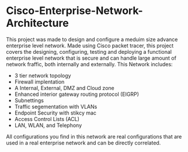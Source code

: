 # Cisco-Enterprise-Network-Architecture
This project was made to design and configure a meduim size advance enterprise level network. Made using Cisco packet tracer, this project covers the designing, configuring, testing and deploying a functional enterprise level network that is secure and can handle large amount of network fraffic, both internally and externally. This Network includes:
  - 3 tier network topology
  - Firewall implentation
  - A Internal, External, DMZ and Cloud zone
  - Enhanced interior gateway routing protocol (EIGRP)
  - Subnettings
  - Traffic segementation with VLANs
  - Endpoint Security with stikcy mac
  - Access Control Lists (ACL)
  - LAN, WLAN, and Telephony

All configurations you find in this network are real configurations that are used in a real enterprise network and can be directly correlated. 
